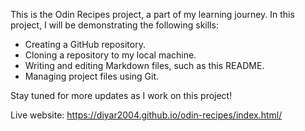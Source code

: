 This is the Odin Recipes project, a part of my learning journey. In this 
project, I will be demonstrating the following skills:

- Creating a GitHub repository.
- Cloning a repository to my local machine.
- Writing and editing Markdown files, such as this README.
- Managing project files using Git.

Stay tuned for more updates as I work on this project!

Live website: https://diyar2004.github.io/odin-recipes/index.html/
